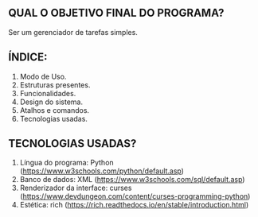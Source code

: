 ## QUAL O OBJETIVO FINAL DO PROGRAMA?
Ser um gerenciador de tarefas simples.

## ÍNDICE:
1. Modo de Uso.
2. Estruturas presentes.
3. Funcionalidades.
4. Design do sistema.
5. Atalhos e comandos.
6. Tecnologias usadas.

## TECNOLOGIAS USADAS?
1. Língua do programa: Python (https://www.w3schools.com/python/default.asp)
2. Banco de dados: XML (https://www.w3schools.com/sql/default.asp)
3. Renderizador da interface: curses (https://www.devdungeon.com/content/curses-programming-python)
4. Estética: rich (https://rich.readthedocs.io/en/stable/introduction.html)

